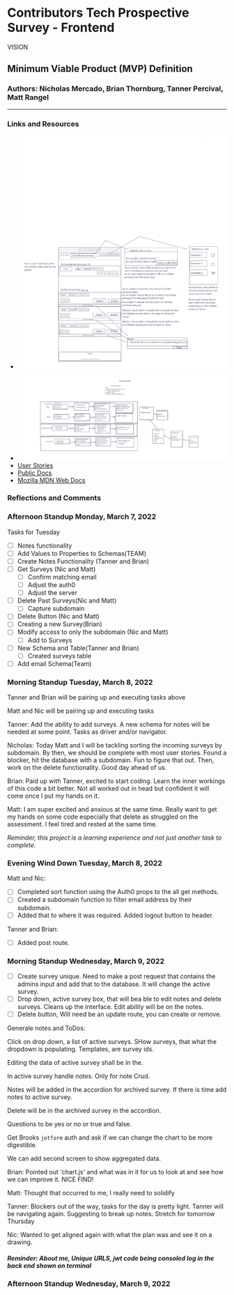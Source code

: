 # Contributors Tech Prospective Survey - Frontend

VISION

## Minimum Viable Product (MVP) Definition

### Authors: Nicholas Mercado, Brian Thornburg, Tanner Percival, Matt Rangel

----------

### Links and Resources

- ![Wireframe](./images/Wireframe-2.0.png)
- ![Domain Model](./images/Domain%20Model.png)
- [User Stories](https://github.com/orgs/the-power-coders/projects/2)
- [Public Docs](https://github.com/the-power-coders/Docs)
- [Mozilla MDN Web Docs](https://developer.mozilla.org/en-US/docs/Web/JavaScript)

### **Reflections and Comments**

### Afternoon Standup Monday, March 7, 2022

Tasks for Tuesday

- [ ] Notes functionality
- [ ] Add Values to Properties to Schemas(TEAM)
- [ ] Create Notes Functionality (Tanner and Brian)
- [ ] Get Surveys (Nic and Matt)
  - [ ] Confirm matching email
  - [ ] Adjust the auth0
  - [ ] Adjust the server
- [ ] Delete Past Surveys(Nic and Matt)
  - [ ] Capture subdomain
- [ ] Delete Button (Nic and Matt)
- [ ] Creating a new Survey(Brian)
- [ ] Modify access to only the subdomain (Nic and Matt)
  - [ ] Add to Surveys
- [ ] New Schema and Table(Tanner and Brian)
  - [ ] Created surveys table
- [ ] Add email Schema(Team)

### Morning Standup Tuesday, March 8, 2022

Tanner and Brian will be pairing up and executing tasks above

Matt and Nic will be pairing up and executing tasks

Tanner: Add the ability to add surveys. A new schema for notes will be needed at some point. Tasks as driver and/or navigator.

Nicholas: Today Matt and I will be tackling sorting the incoming surveys by subdomain. By then, we should be complete with most user stories.
Found a blocker, hit the database with a subdomain.
Fun to figure that out.
Then, work on the delete functionality. Good day ahead of us.

Brian: Paid up with Tanner, excited to start coding. Learn the inner workings of this code a bit better. Not all worked out in head but confident it will come once I put my hands on it.

Matt: I am super excited and anxious at the same time. Really want to get my hands on some code especially that delete as struggled on the assessment. I feel tired and rested at the same time.

*Reminder, this project is a learning experience and not just another task to complete.*

### Evening Wind Down Tuesday, March 8, 2022

Matt and Nic:

- [ ] Completed sort function using the Auth0 props to the all get methods.
- [ ] Created a subdomain function to filter email address by their subdomain.
- [ ] Added that to where it was required.
Added logout button to header.

Tanner and Brian:

- [ ] Added post route.

### Morning Standup Wednesday, March 9, 2022

- [ ] Create survey unique. Need to make a post request that contains the admins input and add that to the database.
  It will change the active survey.
- [ ] Drop down, active survey box, that will bea ble to edit notes and delete surveys. Cleans up the interface. Edit ability will be on the notes.
- [ ] Delete button, Will need be an update route, you can create or remove.

Generale notes and ToDos:

Click on drop down, a list of active surveys. SHow surveys, that what the dropdown is populating. Templates, are survey ids.

Editing the data of active survey shall be in the.

In active survey handle notes. Only for note Crud.

Notes will be added in the accordion for archived survey.
If there is time add notes to active survey.

Delete will be in the archived survey in the accordion.

Questions to be yes or no or true and false.

Get Brooks `jotform` auth and ask if we can change the chart to be more digestible.  

We can add second screen to show aggregated data.

Brian: Pointed out 'chart.js' and what was in it for us to look at and see how we can improve it. NICE FIND!

Matt: Thought that occurred to me, I really need to solidify

Tanner: Blockers out of the way, tasks for the day is pretty light. Tanner will be navigating again. Suggesting to break up notes. Stretch for tomorrow Thursday

Nic: Wanted to get aligned again with what the plan was and see it on a drawing.

#### *Reminder: About me, Unique URLS, jwt code being consoled log in the back end shown on terminal*

### Afternoon Standup Wednesday, March 9, 2022
